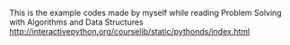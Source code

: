 This is the example codes made by myself while reading Problem Solving with Algorithms and Data Structures
http://interactivepython.org/courselib/static/pythonds/index.html
